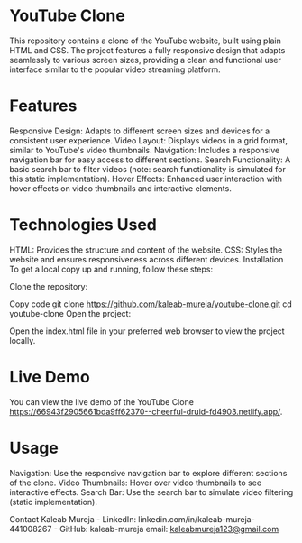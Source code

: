 # YouTube Clone
This repository contains a clone of the YouTube website, built using plain HTML and CSS. The project features a fully responsive design that adapts seamlessly to various screen sizes, providing a clean and functional user interface similar to the popular video streaming platform.

# Features
Responsive Design: Adapts to different screen sizes and devices for a consistent user experience.
Video Layout: Displays videos in a grid format, similar to YouTube's video thumbnails.
Navigation: Includes a responsive navigation bar for easy access to different sections.
Search Functionality: A basic search bar to filter videos (note: search functionality is simulated for this static implementation).
Hover Effects: Enhanced user interaction with hover effects on video thumbnails and interactive elements.
# Technologies Used
HTML: Provides the structure and content of the website.
CSS: Styles the website and ensures responsiveness across different devices.
Installation
To get a local copy up and running, follow these steps:

Clone the repository:

Copy code
git clone https://github.com/kaleab-mureja/youtube-clone.git
cd youtube-clone
Open the project:

Open the index.html file in your preferred web browser to view the project locally.

# Live Demo
You can view the live demo of the YouTube Clone https://66943f2905661bda9ff62370--cheerful-druid-fd4903.netlify.app/.

# Usage
Navigation: Use the responsive navigation bar to explore different sections of the clone.
Video Thumbnails: Hover over video thumbnails to see interactive effects.
Search Bar: Use the search bar to simulate video filtering (static implementation).

Contact
Kaleab Mureja - LinkedIn: linkedin.com/in/kaleab-mureja-441008267 - GitHub: kaleab-mureja email: kaleabmureja123@gmail.com
